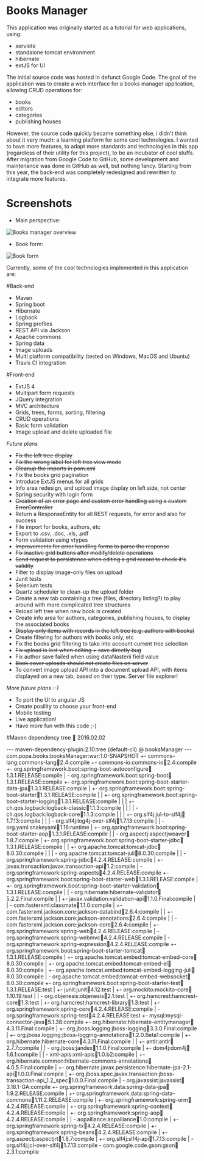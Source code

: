 # Books Manager

This application was originally started as a tutorial for web applications, using:

 * servlets
 * standalone tomcat environment
 * hibernate
 * extJS for UI

The initial source code was hosted in defunct Google Code. The goal of the application was to create a web interface 
for a books manager application, allowing CRUD operations for:

 * books
 * editors
 * categories
 * publishing houses

However, the source code quickly became something else, i didn't think about it very much: a learning platform for some
cool technologies. I wanted to have more features, to adapt more standards and technologies in this app (regardless of 
their utility for this project), to be an incubator of cool stuffs. After migration from Google Code to GitHub, some 
development and maintenance was done in GitHub as well, but nothing fancy. Starting from this year, the back-end was
completely redesigned and rewritten to integrate more features.

# Screenshots

 * Main perspective:
 
 ![Books manager overview](http://i64.tinypic.com/2lduk94.png)
 
 * Book form:
 
 ![Book form](http://i63.tinypic.com/sm5yj8.png)

Currently, some of the cool technologies implemented in this application are:

#Back-end
    
* Maven
* Spring boot
* Hibernate
* Logback
* Spring profiles
* REST API via Jackson
* Apache commons
* Spring data
* Image uploads
* Multi platform compatibility (tested on Windows, MacOS and Ubuntu)
* Travis CI integration
    
#Front-end
  
* ExtJS 4
* Multipart form requests
* JQuery integration
* MVC architecture
* Grids, trees, forms, sorting, filtering
* CRUD operations
* Basic form validation
* Image upload and delete uploaded file
    
<i>Future plans</i>
  
* ~~Fix the left tree display~~
* ~~Fix the wrong label for left tree view mode~~
* ~~Cleanup the imports in pom.xml~~
* Fix the books grid pagination
* Introduce ExtJS menus for all grids
* Info area redesign, and upload image display on left side, not center
* Spring security with login form
* ~~Creation of an error page and custom error handling using a custom ErrorController~~
* Return a ResponseEntity for all REST requests, for error and also for success
* File import for books, authors, etc
* Export to .csv, .doc, .xls, .pdf
* Form validation using vtypes
* ~~Improvements for error handling forms to parse the response~~
* ~~Fix inactive grid buttons after modify/delete operations~~
* ~~Send request to persistence when editing a grid record to check it's validity~~
* Filter to display image-only files on upload
* Junit tests
* Selenium tests
* Quartz scheduler to clean-up the upload folder
* Create a new tab containing a tree (files, directory listing?) to play around with more complicated tree structures
* Reload left tree when new book is created
* Create info area for authors, categories, publishing houses, to display the associated books
* ~~Display only items with records in the left tree (e.g. authors with books)~~
* Create filtering for authors with books only, etc
* Fix the books grid filtering to take into account current tree selection
* ~~Fix upload is lost when editing + save directly bug~~
* Fix author save failed when using dataNasterii field value
* ~~Book cover uploads should not create files on server~~
* To convert image upload API into a document upload API, with items displayed on a new tab, based on their type. Server file explorer!
    
<i>More future plans :-) </i>
  
* To port the UI to angular JS
* Create posility to choose your front-end
* Mobile testing
* Live application!
* Have more fun with this code ;-)

#Maven dependency tree :date: 2016.02.02
 
  --- maven-dependency-plugin:2.10:tree (default-cli) @ booksManager ---
  com.popa.books:booksManager:war:1.0-SNAPSHOT
  +- commons-lang:commons-lang:jar:2.4:compile
  +- commons-io:commons-io:jar:2.4:compile
  +- org.springframework.boot:spring-boot-autoconfigure:jar:1.3.1.RELEASE:compile
  |  \- org.springframework.boot:spring-boot:jar:1.3.1.RELEASE:compile
  +- org.springframework.boot:spring-boot-starter-data-jpa:jar:1.3.1.RELEASE:compile
  |  +- org.springframework.boot:spring-boot-starter:jar:1.3.1.RELEASE:compile
  |  |  +- org.springframework.boot:spring-boot-starter-logging:jar:1.3.1.RELEASE:compile
  |  |  |  +- ch.qos.logback:logback-classic:jar:1.1.3:compile
  |  |  |  |  \- ch.qos.logback:logback-core:jar:1.1.3:compile
  |  |  |  +- org.slf4j:jul-to-slf4j:jar:1.7.13:compile
  |  |  |  \- org.slf4j:log4j-over-slf4j:jar:1.7.13:compile
  |  |  \- org.yaml:snakeyaml:jar:1.16:runtime
  |  +- org.springframework.boot:spring-boot-starter-aop:jar:1.3.1.RELEASE:compile
  |  |  \- org.aspectj:aspectjweaver:jar:1.8.7:compile
  |  +- org.springframework.boot:spring-boot-starter-jdbc:jar:1.3.1.RELEASE:compile
  |  |  +- org.apache.tomcat:tomcat-jdbc:jar:8.0.30:compile
  |  |  |  \- org.apache.tomcat:tomcat-juli:jar:8.0.30:compile
  |  |  \- org.springframework:spring-jdbc:jar:4.2.4.RELEASE:compile
  |  +- javax.transaction:javax.transaction-api:jar:1.2:compile
  |  \- org.springframework:spring-aspects:jar:4.2.4.RELEASE:compile
  +- org.springframework.boot:spring-boot-starter-web:jar:1.3.1.RELEASE:compile
  |  +- org.springframework.boot:spring-boot-starter-validation:jar:1.3.1.RELEASE:compile
  |  |  \- org.hibernate:hibernate-validator:jar:5.2.2.Final:compile
  |  |     +- javax.validation:validation-api:jar:1.1.0.Final:compile
  |  |     \- com.fasterxml:classmate:jar:1.1.0:compile
  |  +- com.fasterxml.jackson.core:jackson-databind:jar:2.6.4:compile
  |  |  +- com.fasterxml.jackson.core:jackson-annotations:jar:2.6.4:compile
  |  |  \- com.fasterxml.jackson.core:jackson-core:jar:2.6.4:compile
  |  +- org.springframework:spring-web:jar:4.2.4.RELEASE:compile
  |  \- org.springframework:spring-webmvc:jar:4.2.4.RELEASE:compile
  |     \- org.springframework:spring-expression:jar:4.2.4.RELEASE:compile
  +- org.springframework.boot:spring-boot-starter-tomcat:jar:1.3.1.RELEASE:compile
  |  +- org.apache.tomcat.embed:tomcat-embed-core:jar:8.0.30:compile
  |  +- org.apache.tomcat.embed:tomcat-embed-el:jar:8.0.30:compile
  |  +- org.apache.tomcat.embed:tomcat-embed-logging-juli:jar:8.0.30:compile
  |  \- org.apache.tomcat.embed:tomcat-embed-websocket:jar:8.0.30:compile
  +- org.springframework.boot:spring-boot-starter-test:jar:1.3.1.RELEASE:test
  |  +- junit:junit:jar:4.12:test
  |  +- org.mockito:mockito-core:jar:1.10.19:test
  |  |  \- org.objenesis:objenesis:jar:2.1:test
  |  +- org.hamcrest:hamcrest-core:jar:1.3:test
  |  +- org.hamcrest:hamcrest-library:jar:1.3:test
  |  +- org.springframework:spring-core:jar:4.2.4.RELEASE:compile
  |  \- org.springframework:spring-test:jar:4.2.4.RELEASE:test
  +- mysql:mysql-connector-java:jar:5.1.38:compile
  +- org.hibernate:hibernate-entitymanager:jar:4.3.11.Final:compile
  |  +- org.jboss.logging:jboss-logging:jar:3.3.0.Final:compile
  |  +- org.jboss.logging:jboss-logging-annotations:jar:1.2.0.Beta1:compile
  |  +- org.hibernate:hibernate-core:jar:4.3.11.Final:compile
  |  |  +- antlr:antlr:jar:2.7.7:compile
  |  |  \- org.jboss:jandex:jar:1.1.0.Final:compile
  |  +- dom4j:dom4j:jar:1.6.1:compile
  |  |  \- xml-apis:xml-apis:jar:1.0.b2:compile
  |  +- org.hibernate.common:hibernate-commons-annotations:jar:4.0.5.Final:compile
  |  +- org.hibernate.javax.persistence:hibernate-jpa-2.1-api:jar:1.0.0.Final:compile
  |  +- org.jboss.spec.javax.transaction:jboss-transaction-api_1.2_spec:jar:1.0.0.Final:compile
  |  \- org.javassist:javassist:jar:3.18.1-GA:compile
  +- org.springframework.data:spring-data-jpa:jar:1.9.2.RELEASE:compile
  |  +- org.springframework.data:spring-data-commons:jar:1.11.2.RELEASE:compile
  |  +- org.springframework:spring-orm:jar:4.2.4.RELEASE:compile
  |  +- org.springframework:spring-context:jar:4.2.4.RELEASE:compile
  |  +- org.springframework:spring-aop:jar:4.2.4.RELEASE:compile
  |  |  \- aopalliance:aopalliance:jar:1.0:compile
  |  +- org.springframework:spring-tx:jar:4.2.4.RELEASE:compile
  |  +- org.springframework:spring-beans:jar:4.2.4.RELEASE:compile
  |  +- org.aspectj:aspectjrt:jar:1.8.7:compile
  |  +- org.slf4j:slf4j-api:jar:1.7.13:compile
  |  \- org.slf4j:jcl-over-slf4j:jar:1.7.13:compile
  \- com.google.code.gson:gson:jar:2.3.1:compile